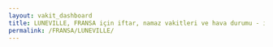 ```yaml
---
layout: vakit_dashboard
title: LUNEVILLE, FRANSA için iftar, namaz vakitleri ve hava durumu - ilçe/eyalet seç
permalink: /FRANSA/LUNEVILLE/
---
```


<script type="text/javascript">
  var GLOBAL_COUNTRY = 'FRANSA';
  var GLOBAL_CITY = 'LUNEVILLE';
  var GLOBAL_STATE = '';
  var lat = 72;
  var lon = 21;
</script>
